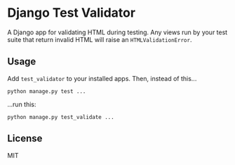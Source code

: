 # Django Test Validator

A Django app for validating HTML during testing. Any views run by your test suite that return invalid HTML will raise an `HTMLValidationError`.

## Usage

Add `test_validator` to your installed apps. Then, instead of this...

    python manage.py test ...

...run this:

    python manage.py test_validate ...

## License

MIT

